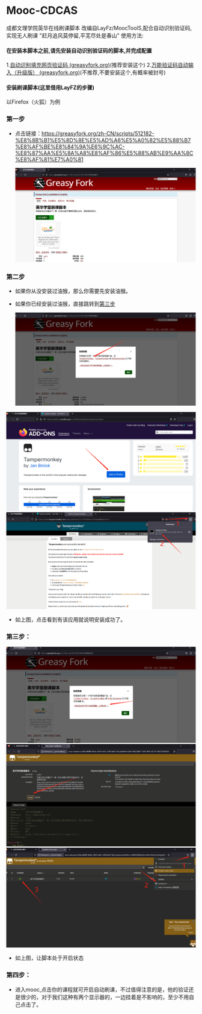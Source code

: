 # Mooc-CDCAS
成都文理学院英华在线刷课脚本
改编自LayFz/MoocToolS,配合自动识别验证码,实现无人刷课
"赶月追风莫停留,平芜尽处是春山"
使用方法:

#### 在安装本脚本之前,请先安装自动识别验证码的脚本,并完成配置

1.[自动识别填充网页验证码 (greasyfork.org)](https://greasyfork.org/zh-CN/scripts/459260-自动识别填充网页验证码)(推荐安装这个)
2.[万能验证码自动输入（升级版） (greasyfork.org)](https://greasyfork.org/zh-CN/scripts/418942-万能验证码自动输入-升级版)(不推荐,不要安装这个,有概率被封号)

#### 安装刷课脚本(这里借用LayFZ的步骤)

以Firefox（火狐）为例

### 第一步

* 点击链接：https://greasyfork.org/zh-CN/scripts/512182-%E8%8B%B1%E5%8D%8E%E5%AD%A6%E5%A0%82%E5%88%B7%E8%AF%BE%E8%84%9A%E6%9C%AC-%E8%87%AA%E5%8A%A8%E8%AF%86%E5%88%AB%E9%AA%8C%E8%AF%81%E7%A0%81

  <img src="img/14.png" alt="" style="zoom:60%;" />

### 第二步

* 如果你从没安装过油猴，那么你需要先安装油猴。

* 如果你已经安装过油猴，直接跳转到[第三步](#step_3)

  <img src="img/17.png" alt="" style="zoom:60%;" />

<img src="img/18.png" alt="" style="zoom:60%;" />

<img src="img/19.png" alt="" style="zoom:60%;" />

* 如上图，点击看到有该应用就说明安装成功了。

### <span id="step_3">第三步：</span>

<img src="img/20.png" alt="" style="zoom:60%;" />

<img src="img/21.png" alt="" style="zoom:60%;" />

<img src="img/22.png" alt="" style="zoom:60%;" />

* 如上图，让脚本处于开启状态

### 第四步：

* 进入mooc,点击你的课程就可开启自动刷课，不过值得注意的是，他的验证还是很少的，对于我们这种有两个显示器的，一边挂着是不影响的，至少不用自己点击了。
